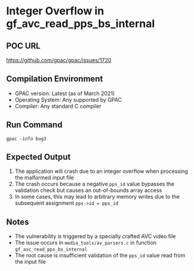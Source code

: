 # Integer Overflow in gf_avc_read_pps_bs_internal

## POC URL
https://github.com/gpac/gpac/issues/1720

## Compilation Environment
- GPAC version: Latest (as of March 2021)
- Operating System: Any supported by GPAC
- Compiler: Any standard C compiler

## Run Command
```
gpac -info bug3
```

## Expected Output
1. The application will crash due to an integer overflow when processing the malformed input file
2. The crash occurs because a negative `pps_id` value bypasses the validation check but causes an out-of-bounds array access
3. In some cases, this may lead to arbitrary memory writes due to the subsequent assignment `pps->id = pps_id`

## Notes
- The vulnerability is triggered by a specially crafted AVC video file
- The issue occurs in `media_tools/av_parsers.c` in function `gf_avc_read_pps_bs_internal`
- The root cause is insufficient validation of the `pps_id` value read from the input file